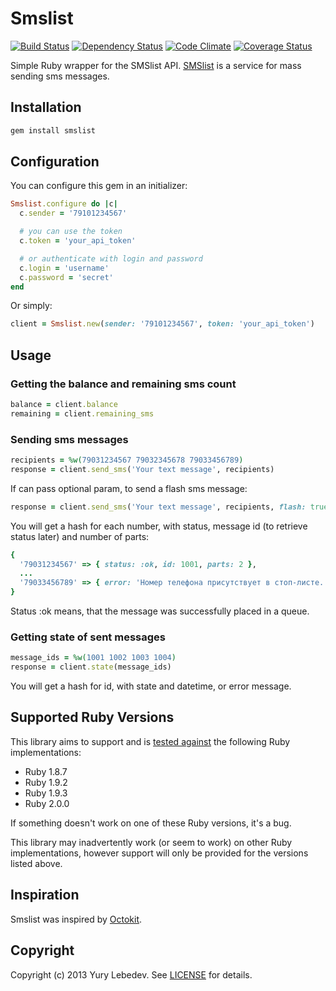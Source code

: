 # Smslist

[![Build Status](https://secure.travis-ci.org/lebedev-yury/smslist.png?branch=master)][travis]
[![Dependency Status](https://gemnasium.com/lebedev-yury/smslist.png?travis)][gemnasium]
[![Code Climate](https://codeclimate.com/github/lebedev-yury/smslist.png)][codeclimate]
[![Coverage Status](https://coveralls.io/repos/lebedev-yury/smslist/badge.png?branch=master)][coveralls]

[travis]: http://travis-ci.org/lebedev-yury/smslist
[gemnasium]: https://gemnasium.com/lebedev-yury/smslist
[codeclimate]: https://codeclimate.com/github/lebedev-yury/smslist
[coveralls]: https://coveralls.io/r/lebedev-yury/smslist

Simple Ruby wrapper for the SMSlist API. [SMSlist][smslist] is a service for mass sending sms messages.

[smslist]: http://www.smscell.ru

## Installation

```ruby
gem install smslist
```

## Configuration

You can configure this gem in an initializer:

```ruby
Smslist.configure do |c|
  c.sender = '79101234567'

  # you can use the token
  c.token = 'your_api_token'

  # or authenticate with login and password
  c.login = 'username'
  c.password = 'secret'
end
```

Or simply:

```ruby
client = Smslist.new(sender: '79101234567', token: 'your_api_token')
```

## Usage

### Getting the balance and remaining sms count

```ruby
balance = client.balance
remaining = client.remaining_sms
```

### Sending sms messages

```ruby
recipients = %w(79031234567 79032345678 79033456789)
response = client.send_sms('Your text message', recipients)
```

If can pass optional param, to send a flash sms message:

```ruby
response = client.send_sms('Your text message', recipients, flash: true)
```

You will get a hash for each number, with status, message id (to retrieve status later) and number of parts:

```ruby
{
  '79031234567' => { status: :ok, id: 1001, parts: 2 },
  ...
  '79033456789' => { error: 'Номер телефона присутствует в стоп-листе.' }
}
```

Status :ok means, that the message was successfully placed in a queue.

### Getting state of sent messages

```ruby
message_ids = %w(1001 1002 1003 1004)
response = client.state(message_ids)
```

You will get a hash for id, with state and datetime, or error message.

## Supported Ruby Versions

This library aims to support and is [tested against][travis] the following Ruby
implementations:

* Ruby 1.8.7
* Ruby 1.9.2
* Ruby 1.9.3
* Ruby 2.0.0

If something doesn't work on one of these Ruby versions, it's a bug.

This library may inadvertently work (or seem to work) on other Ruby
implementations, however support will only be provided for the versions listed
above.

## Inspiration
Smslist was inspired by [Octokit][].

[octokit]: https://github.com/pengwynn/octokit

## Copyright
Copyright (c) 2013 Yury Lebedev.
See [LICENSE][] for details.

[license]: LICENSE.md